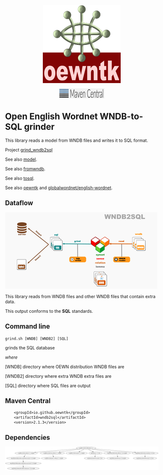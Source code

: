 <p align="center">
<img width="256" height="256" src="images/oewntk.png" alt="OEWNTK">
</p>
<p align="center">
<img width="150" src="images/mavencentral.png" alt="MavenCentral">
</p>

# Open English Wordnet WNDB-to-SQL grinder

This library reads a model from WNDB files and writes it to SQL format.

Project [grind_wndb2sql](https://github.com/oewntk/grind_wndb2sql)

See also [model](https://github.com/oewntk/model/blob/master/README.md).

See also [fromwndb](https://github.com/oewntk/fromwndb/blob/master/README.md).

See also [tosql](https://github.com/oewntk/tosql/blob/master/README.md).

See also [oewntk](https://github.com/oewntk)
and [globalwordnet/english-wordnet](https://github.com/globalwordnet/english-wordnet).

## Dataflow

![Dataflow](images/dataflow_wndb2sql.png  "Dataflow")

This library reads from WNDB files and other WNDB files that contain extra data.

This output conforms to the **SQL** standards.

## Command line

`grind.sh [WNDB] [WNDB2] [SQL]`

grinds the SQL database

*where*

[WNDB] directory where OEWN distribution WNDB files are

[WNDB2] directory where extra WNDB extra files are

[SQL] directory where SQL files are output

## Maven Central

		<groupId>io.github.oewntk</groupId>
		<artifactId>wndb2sql</artifactId>
		<version>2.1.3</version>

## Dependencies

![Dependencies](images/grind-wndb2sql.png  "Dataflow")
